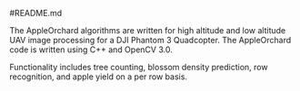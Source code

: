 #README.md

The AppleOrchard algorithms are written for high altitude and low altitude UAV image processing for a DJI Phantom 3 Quadcopter. The AppleOrchard code is written using C++ and OpenCV 3.0. 

Functionality includes tree counting, blossom density prediction, row recognition, and apple yield on a per row basis.  
